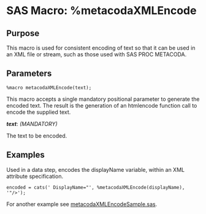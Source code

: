 # SAS Macro: %metacodaXMLEncode

## Purpose

This macro is used for consistent encoding of text so that it can be used in an XML file or stream,
such as those used with SAS PROC METACODA.

## Parameters

    %macro metacodaXMLEncode(text);

This macro accepts a single mandatory positional parameter to generate the encoded text.
The result is the generation of an htmlencode function call to encode the supplied text. 

***text***: _(MANDATORY)_
 
The text to be encoded.

## Examples

Used in a data step, encodes the displayName variable, within an XML attribute specification. 

    encoded = cats(' DisplayName="', %metacodaXMLEncode(displayName), '"/>');

For another example see [metacodaXMLEncodeSample.sas](https://github.com/Metacoda/idsync-utils/blob/master/samples/metacodaXMLEncodeSample.sas).

